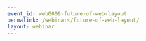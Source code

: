 ```yaml
---
event_id: web0009-future-of-web-layout
permalink: /webinars/future-of-web-layout/
layout: webinar
---
```

